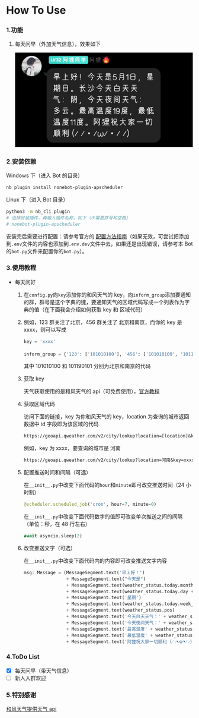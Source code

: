 # How To Use

### 1.功能

1. 每天问早（外加天气信息），效果如下

   ![weather](../../../img/hw_greeting.jpg)

### 2.安装依赖

Windows 下（进入 Bot 的目录）

```bash
nb plugin install nonebot-plugin-apscheduler
```

Linux 下（进入 Bot 目录）

```bash
python3 -m nb_cli plugin
# 选择安装插件，再输入插件名称，如下（不需要井号和空格）
# nonebot-plugin-apscheduler
```

安装完后需要进行配置：请参考官方的 [配置方法指南](https://v2.nonebot.dev/docs/advanced/scheduler)（如果无效，可尝试把添加到`.env`文件的内容也添加到`.env.dev`文件中去，如果还是出现错误，请参考本 Bot 的`bot.py`文件来配置你的`bot.py`）。

### 3.使用教程

- 每天问好

  1. 在`config.py`向`key`添加你的和风天气的 key，向`inform_group`添加要通知的群，群号是这个字典的键，要通知天气的区域代码写成一个列表作为字典的值（在下面我会介绍如何获取 key 和 区域代码）

  2. 例如，123 群关注了北京，456 群关注了 北京和南京，而你的 key 是 xxxx，则可以写成

     ```python
     key = 'xxxx'
     
     inform_group = {'123': ['101010100'], '456': ['101010100', '101190101']}
     ```

     其中 101010100 和 101190101 分别为北京和南京的代码

  3. 获取 key

     天气获取使用的是和风天气的 api（可免费使用），[官方教程](https://dev.qweather.com/docs/resource/get-key/)

  4. 获取区域代码

     访问下面的链接，key 为你和风天气的 key，location 为查询的城市返回数据中 id 字段即为该区域的代码

     ```txt
     https://geoapi.qweather.com/v2/city/lookup?location=[location]&key=[key]
     ```

     例如，key 为 xxxx，要查询的城市是 河南

     ```txt
     https://geoapi.qweather.com/v2/city/lookup?location=河南&key=xxxx
     ```

  5. 配置推送时间和间隔（可选）

     在`__init__.py`中改变下面代码的`hour`和`minute`即可改变推送时间（24 小时制）

     ```python
     @scheduler.scheduled_job('cron', hour=7, minute=0)
     ```

     在`__init__.py`中改变下面代码数字的值即可改变单次推送之间的间隔（单位：秒，在 48 行左右）

     ```python
     await asyncio.sleep(2)
     ```

  6. 改变推送文字（可选）

     在`__init__.py`中改变下面代码内的内容即可改变推送文字内容

     ```python
     msg: Message = (MessageSegment.text('早上好！')
                     + MessageSegment.text("今天是")
                     + MessageSegment.text(weather_status.today.month + '月')
                     + MessageSegment.text(weather_status.today.day + '日，')
                     + MessageSegment.text('星期')
                     + MessageSegment.text(weather_status.today.week_day + '。')
                     + MessageSegment.text(weather_status.pos)
                     + MessageSegment.text('今天白天天气：' + weather_status.textDay + '，')
                     + MessageSegment.text('今天夜间天气：' + weather_status.textNight + '。')
                     + MessageSegment.text('最高温度' + weather_status.tempMax + '度，')
                     + MessageSegment.text('最低温度' + weather_status.tempMin + '度。')
                     + MessageSegment.text('阿狸祝大家一切顺利 (⁄ ⁄•⁄ω⁄•⁄ ⁄)'))
     ```

### 4.ToDo List

- [x] 每天问早（带天气信息）
- [ ] 新人入群欢迎

### 5.特别感谢

[和风天气提供天气 api](https://dev.qweather.com/)